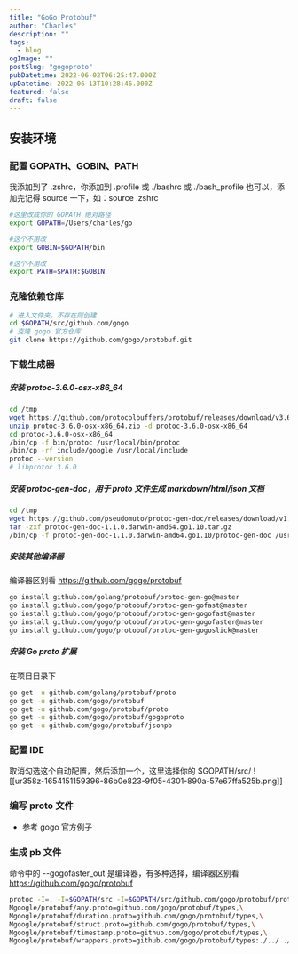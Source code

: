 ```yaml
---
title: "GoGo Protobuf"
author: "Charles"
description: ""
tags:
  - blog
ogImage: ""
postSlug: "gogoproto"
pubDatetime: 2022-06-02T06:25:47.000Z
upDatetime: 2022-06-13T10:28:46.000Z
featured: false
draft: false
---
```


## 安装环境

### 配置 GOPATH、GOBIN、PATH

我添加到了 .zshrc，你添加到 .profile 或 ./bashrc 或 ./bash_profile 也可以，添加完记得 source 一下，如：source .zshrc

```bash
#这里改成你的 GOPATH 绝对路径
export GOPATH=/Users/charles/go

#这个不用改
export GOBIN=$GOPATH/bin

#这个不用改
export PATH=$PATH:$GOBIN
```

### 克隆依赖仓库

```bash
# 进入文件夹，不存在则创建
cd $GOPATH/src/github.com/gogo
# 克隆 gogo 官方仓库
git clone https://github.com/gogo/protobuf.git
```

### 下载生成器

##### 安装 protoc-3.6.0-osx-x86_64

```bash
cd /tmp
wget https://github.com/protocolbuffers/protobuf/releases/download/v3.6.0/protoc-3.6.0-osx-x86_64.zip -O protoc-3.6.0-osx-x86_64.zip
unzip protoc-3.6.0-osx-x86_64.zip -d protoc-3.6.0-osx-x86_64
cd protoc-3.6.0-osx-x86_64
/bin/cp -f bin/protoc /usr/local/bin/protoc
/bin/cp -rf include/google /usr/local/include
protoc --version
# libprotoc 3.6.0
```

##### 安装 protoc-gen-doc，用于 proto 文件生成 markdown/html/json 文档

```bash
cd /tmp
wget https://github.com/pseudomuto/protoc-gen-doc/releases/download/v1.1.0/protoc-gen-doc-1.1.0.darwin-amd64.go1.10.tar.gz -O protoc-gen-doc-1.1.0.darwin-amd64.go1.10.tar.gz
tar -zxf protoc-gen-doc-1.1.0.darwin-amd64.go1.10.tar.gz
/bin/cp -f protoc-gen-doc-1.1.0.darwin-amd64.go1.10/protoc-gen-doc /usr/local/bin/protoc-gen-doc
```

##### 安装其他编译器

编译器区别看 https://github.com/gogo/protobuf

```bash
go install github.com/golang/protobuf/protoc-gen-go@master
go install github.com/gogo/protobuf/protoc-gen-gofast@master
go install github.com/gogo/protobuf/protoc-gen-gogofast@master
go install github.com/gogo/protobuf/protoc-gen-gogofaster@master
go install github.com/gogo/protobuf/protoc-gen-gogoslick@master
```

##### 安装 Go proto 扩展

在项目目录下

```bash
go get -u github.com/golang/protobuf/proto
go get -u github.com/gogo/protobuf
go get -u github.com/gogo/protobuf/proto
go get -u github.com/gogo/protobuf/gogoproto
go get -u github.com/gogo/protobuf/jsonpb
```

### 配置 IDE

取消勾选这个自动配置，然后添加一个，这里选择你的 $GOPATH/src/
![[ur358z-1654151159396-86b0e823-9f05-4301-890a-57e67ffa525b.png]]

### 编写 proto 文件

- 参考 gogo 官方例子

### 生成 pb 文件

命令中的 --gogofaster_out 是编译器，有多种选择，编译器区别看 https://github.com/gogo/protobuf

```bash
protoc -I=. -I=$GOPATH/src -I=$GOPATH/src/github.com/gogo/protobuf/protobuf --gogofaster_out=\
Mgoogle/protobuf/any.proto=github.com/gogo/protobuf/types,\
Mgoogle/protobuf/duration.proto=github.com/gogo/protobuf/types,\
Mgoogle/protobuf/struct.proto=github.com/gogo/protobuf/types,\
Mgoogle/protobuf/timestamp.proto=github.com/gogo/protobuf/types,\
Mgoogle/protobuf/wrappers.proto=github.com/gogo/protobuf/types:./../ ./*.proto
```
